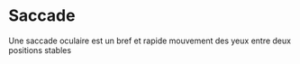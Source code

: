 # Saccade

Une saccade oculaire est un bref et rapide mouvement des yeux entre deux positions stables
